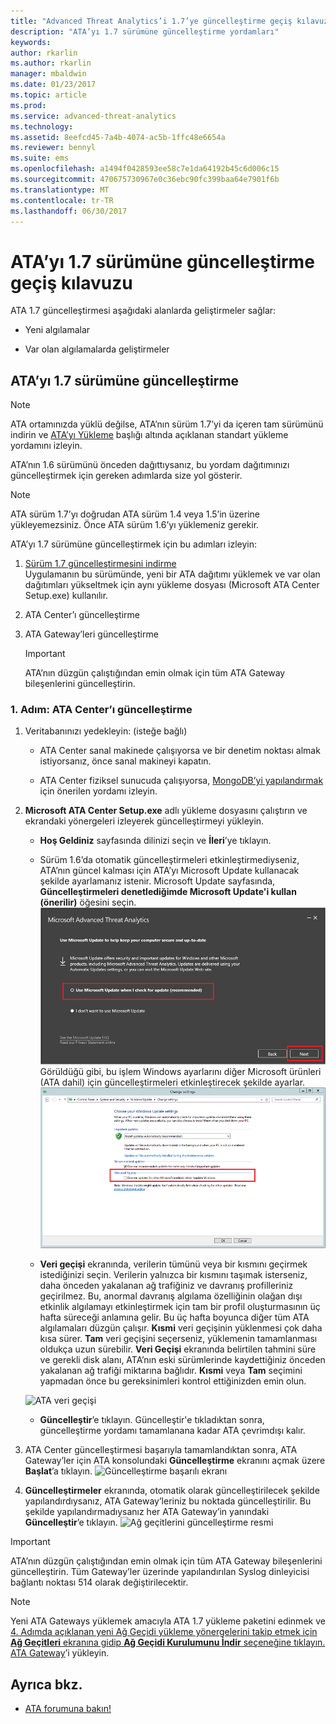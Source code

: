```yaml
---
title: "Advanced Threat Analytics’i 1.7’ye güncelleştirme geçiş kılavuzu | Microsoft Docs"
description: "ATA’yı 1.7 sürümüne güncelleştirme yordamları"
keywords: 
author: rkarlin
ms.author: rkarlin
manager: mbaldwin
ms.date: 01/23/2017
ms.topic: article
ms.prod: 
ms.service: advanced-threat-analytics
ms.technology: 
ms.assetid: 8eefcd45-7a4b-4074-ac5b-1ffc48e6654a
ms.reviewer: bennyl
ms.suite: ems
ms.openlocfilehash: a1494f0428593ee58c7e1da64192b45c6d006c15
ms.sourcegitcommit: 470675730967e0c36ebc90fc399baa64e7901f6b
ms.translationtype: MT
ms.contentlocale: tr-TR
ms.lasthandoff: 06/30/2017
---
```

# <a name="ata-update-to-17-migration-guide"></a>ATA’yı 1.7 sürümüne güncelleştirme geçiş kılavuzu
ATA 1.7 güncelleştirmesi aşağıdaki alanlarda geliştirmeler sağlar:

-   Yeni algılamalar

-   Var olan algılamalarda geliştirmeler
  

## <a name="updating-ata-to-version-17"></a>ATA’yı 1.7 sürümüne güncelleştirme

> [!NOTE] 
> ATA ortamınızda yüklü değilse, ATA’nın sürüm 1.7’yi da içeren tam sürümünü indirin ve [ATA’yı Yükleme](install-ata-step1.md) başlığı altında açıklanan standart yükleme yordamını izleyin.

ATA’nın 1.6 sürümünü önceden dağıttıysanız, bu yordam dağıtımınızı güncelleştirmek için gereken adımlarda size yol gösterir.

> [!NOTE] 
> ATA sürüm 1.7’yı doğrudan ATA sürüm 1.4 veya 1.5’in üzerine yükleyemezsiniz. Önce ATA sürüm 1.6’yı yüklemeniz gerekir. 

ATA’yı 1.7 sürümüne güncelleştirmek için bu adımları izleyin:

1.  [Sürüm 1.7 güncelleştirmesini indirme](http://www.microsoft.com/evalcenter/evaluate-microsoft-advanced-threat-analytics)<br>
Uygulamanın bu sürümünde, yeni bir ATA dağıtımı yüklemek ve var olan dağıtımları yükseltmek için aynı yükleme dosyası (Microsoft ATA Center Setup.exe) kullanılır.

2.  ATA Center’ı güncelleştirme

4.  ATA Gateway’leri güncelleştirme

    > [!IMPORTANT]
    > ATA’nın düzgün çalıştığından emin olmak için tüm ATA Gateway bileşenlerini güncelleştirin.

### <a name="step-1-update-the-ata-center"></a>1. Adım: ATA Center’ı güncelleştirme

1.  Veritabanınızı yedekleyin: (isteğe bağlı)

    -   ATA Center sanal makinede çalışıyorsa ve bir denetim noktası almak istiyorsanız, önce sanal makineyi kapatın.

    -   ATA Center fiziksel sunucuda çalışıyorsa, [MongoDB’yi yapılandırmak](https://docs.mongodb.org/manual/core/backups/) için önerilen yordamı izleyin.

2.  **Microsoft ATA Center Setup.exe** adlı yükleme dosyasını çalıştırın ve ekrandaki yönergeleri izleyerek güncelleştirmeyi yükleyin.

    -  **Hoş Geldiniz** sayfasında dilinizi seçin ve **İleri**’ye tıklayın.

    -  Sürüm 1.6’da otomatik güncelleştirmeleri etkinleştirmediyseniz, ATA’nın güncel kalması için ATA’yı Microsoft Update kullanacak şekilde ayarlamanız istenir.  Microsoft Update sayfasında, **Güncelleştirmeleri denetlediğimde Microsoft Update'i kullan (önerilir)** öğesini seçin.
    ![ATA’yı güncel tutma resmi](media/ata_ms_update.png) Görüldüğü gibi, bu işlem Windows ayarlarını diğer Microsoft ürünleri (ATA dahil) için güncelleştirmeleri etkinleştirecek şekilde ayarlar. 
     ![Windows otomatik güncelleştirme resmi](media/ata_installupdatesautomatically.png)

    -  **Veri geçişi** ekranında, verilerin tümünü veya bir kısmını geçirmek istediğinizi seçin. Verilerin yalnızca bir kısmını taşımak isterseniz, daha önceden yakalanan ağ trafiğiniz ve davranış profilleriniz geçirilmez. Bu, anormal davranış algılama özelliğinin olağan dışı etkinlik algılamayı etkinleştirmek için tam bir profil oluşturmasının üç hafta süreceği anlamına gelir. Bu üç hafta boyunca diğer tüm ATA algılamaları düzgün çalışır. **Kısmi** veri geçişinin yüklenmesi çok daha kısa sürer. **Tam** veri geçişini seçerseniz, yüklemenin tamamlanması oldukça uzun sürebilir. **Veri Geçişi** ekranında belirtilen tahmini süre ve gerekli disk alanı, ATA’nın eski sürümlerinde kaydettiğiniz önceden yakalanan ağ trafiği miktarına bağlıdır. **Kısmi** veya **Tam** seçimini yapmadan önce bu gereksinimleri kontrol ettiğinizden emin olun.  
    
    ![ATA veri geçişi](media/migration-data-migration17.png)

    -  **Güncelleştir**’e tıklayın. Güncelleştir'e tıkladıktan sonra, güncelleştirme yordamı tamamlanana kadar ATA çevrimdışı kalır.

4.  ATA Center güncelleştirmesi başarıyla tamamlandıktan sonra, ATA Gateway’ler için ATA konsolundaki **Güncelleştirme** ekranını açmak üzere **Başlat**’a tıklayın.
    ![Güncelleştirme başarılı ekranı](media/migration-center-success17.png)

5.  **Güncelleştirmeler** ekranında, otomatik olarak güncelleştirilecek şekilde yapılandırdıysanız, ATA Gateway’leriniz bu noktada güncelleştirilir. Bu şekilde yapılandırmadıysanız her ATA Gateway’in yanındaki **Güncelleştir**’e tıklayın.
  ![Ağ geçitlerini güncelleştirme resmi](media/migration-update-gw-17.png)

  
> [!IMPORTANT] 
> ATA’nın düzgün çalıştığından emin olmak için tüm ATA Gateway bileşenlerini güncelleştirin.
> Tüm Gateway’ler üzerinde yapılandırılan Syslog dinleyicisi bağlantı noktası 514 olarak değiştirilecektir.
 
> [!NOTE] 
> Yeni ATA Gateways yüklemek amacıyla ATA 1.7 yükleme paketini edinmek ve [4. Adımda açıklanan yeni Ağ Geçidi yükleme yönergelerini takip etmek için **Ağ Geçitleri** ekranına gidip **Ağ Geçidi Kurulumunu İndir** seçeneğine tıklayın. ATA Gateway](install-ata-step4.md)’i yükleyin.



## <a name="see-also"></a>Ayrıca bkz.

- [ATA forumuna bakın!](https://social.technet.microsoft.com/Forums/security/home?forum=mata)
